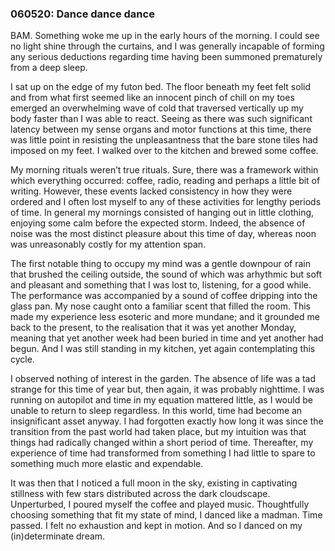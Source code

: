### 060520: Dance dance dance

BAM. Something woke me up in the early hours of the morning. I could see no light shine through the curtains, and I was generally incapable of forming any serious deductions regarding time having been summoned prematurely from a deep sleep.

I sat up on the edge of my futon bed. The floor beneath my feet felt solid and from what first seemed like an innocent pinch of chill on my toes emerged an overwhelming wave of cold that traversed vertically up my body faster than I was able to react. Seeing as there was such significant latency between my sense organs and motor functions at this time, there was little point in resisting the unpleasantness that the bare stone tiles had imposed on my feet. I walked over to the kitchen and brewed some coffee.

My morning rituals weren’t true rituals. Sure, there was a framework within which everything occurred: coffee, radio, reading and perhaps a little bit of writing. However, these events lacked consistency in how they were ordered and I often lost myself to any of these activities for lengthy periods of time. In general my mornings consisted of hanging out in little clothing, enjoying some calm before the expected storm. Indeed, the absence of noise was the most distinct pleasure about this time of day, whereas noon was unreasonably costly for my attention span.

The first notable thing to occupy my mind was a gentle downpour of rain that brushed the ceiling outside, the sound of which was arhythmic but soft and pleasant and something that I was lost to, listening, for a good while. The performance was accompanied by a sound of coffee dripping into the glass pan. My nose caught onto a familiar scent that filled the room. This made my experience less esoteric and more mundane; and it grounded me back to the present, to the realisation that it was yet another Monday, meaning that yet another week had been buried in time and yet another had begun. And I was still standing in my kitchen, yet again contemplating this cycle.

I observed nothing of interest in the garden. The absence of life was a tad strange for this time of year but, then again, it was probably nighttime. I was running on autopilot and time in my equation mattered little, as I would be unable to return to sleep regardless. In this world, time had become an insignificant asset anyway. I had forgotten exactly how long it was since the transition from the past world had taken place, but my intuition was that things had radically changed within a short period of time. Thereafter, my experience of time had transformed from something I had little to spare to something much more elastic and expendable.

It was then that I noticed a full moon in the sky, existing in captivating stillness with few stars distributed across the dark cloudscape. Unperturbed, I poured myself the coffee and played music. Thoughtfully choosing something that fit my state of mind, I danced like a madman. Time passed. I felt no exhaustion and kept in motion. And so I danced on my (in)determinate dream.
